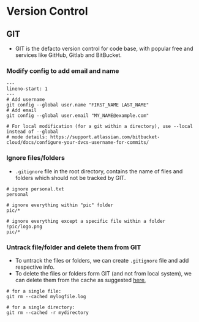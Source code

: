 Version Control
========================

## GIT

- GIT is the defacto version control for code base, with popular free and services like GitHub, Gitlab and BitBucket.

### Modify config to add email and name

```{code-block} bash
---
lineno-start: 1
---
# Add username
git config --global user.name "FIRST_NAME LAST_NAME"
# Add email
git config --global user.email "MY_NAME@example.com"

# For local modification (for a git within a directory), use --local instead of --global
# mode details: https://support.atlassian.com/bitbucket-cloud/docs/configure-your-dvcs-username-for-commits/
```   

### Ignore files/folders

- `.gitignore` file in the root directory, contains the name of files and folders which should not be tracked by GIT.

```{code-block}
# ignore personal.txt
personal

# ignore everything within "pic" folder
pic/*

# ignore everything except a specific file within a folder
!pic/logo.png
pic/*
```

### Untrack file/folder and delete them from GIT

- To untrack the files or folders, we can create `.gitignore` file and add respective info.
- To delete the files or folders form GIT (and not from local system), we can delete them from the cache as suggested [here](https://stackoverflow.com/questions/1143796/remove-a-file-from-a-git-repository-without-deleting-it-from-the-local-filesyste),

```{code-block}
# for a single file:
git rm --cached mylogfile.log

# for a single directory:
git rm --cached -r mydirectory
```
